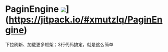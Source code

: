 # PaginEngine ![](https://jitpack.io/v/xmutzlq/PaginEngine.svg)](https://jitpack.io/#xmutzlq/PaginEngine)
下拉刷新、加载更多框架；3行代码搞定，就是这么简单
